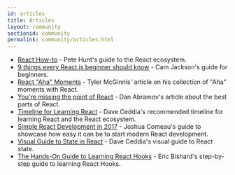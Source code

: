 ```yaml
---
id: articles
title: Articles
layout: community
sectionid: community
permalink: community/articles.html
---
```


- [React How-to](https://github.com/petehunt/react-howto) - Pete Hunt's guide to the React ecosystem.
- [9 things every React.js beginner should know](https://camjackson.net/post/9-things-every-reactjs-beginner-should-know) - Cam Jackson's guide for beginners.
- [React "Aha" Moments](https://tylermcginnis.com/react-aha-moments/) - Tyler McGinnis' article on his collection of "Aha" moments with React.
- [You're missing the point of React](https://medium.com/@dan_abramov/youre-missing-the-point-of-react-a20e34a51e1a) - Dan Abramov's article about the best parts of React.
- [Timeline for Learning React](https://daveceddia.com/timeline-for-learning-react/) - Dave Ceddia's recommended timeline for learning React and the React ecosystem.
- [Simple React Development in 2017](https://hackernoon.com/simple-react-development-in-2017-113bd563691f) - Joshua Comeau's guide to showcase how easy it can be to start modern React development.
- [Visual Guide to State in React](https://daveceddia.com/visual-guide-to-state-in-react/) - Dave Ceddia's visual guide to React state.
- [The Hands-On Guide to Learning React Hooks](https://www.telerik.com/kendo-react-ui/react-hooks-guide/) - Eric Bishard's step-by-step guide to learning React Hooks.

